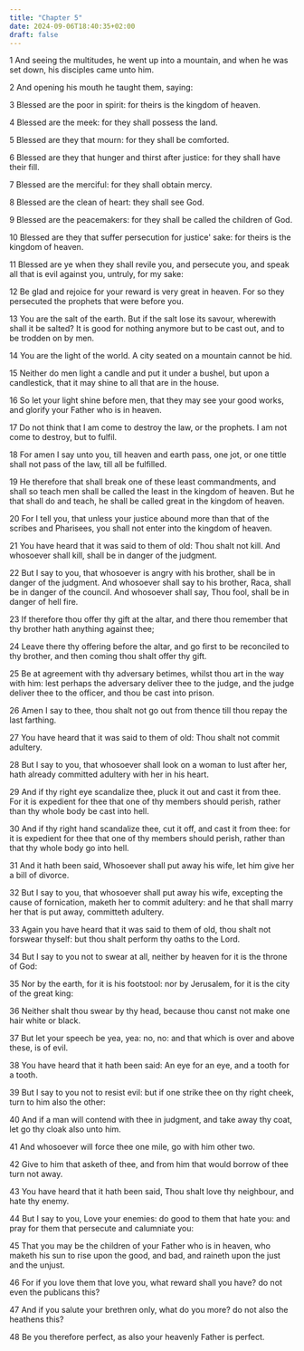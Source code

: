 ```yaml
---
title: "Chapter 5"
date: 2024-09-06T18:40:35+02:00
draft: false
---
```




1 And seeing the multitudes, he went up into a mountain, and when he was set down, his disciples came unto him.

2 And opening his mouth he taught them, saying:

3 Blessed are the poor in spirit: for theirs is the kingdom of heaven.

4 Blessed are the meek: for they shall possess the land.

5 Blessed are they that mourn: for they shall be comforted.

6 Blessed are they that hunger and thirst after justice: for they shall have their fill.

7 Blessed are the merciful: for they shall obtain mercy.

8 Blessed are the clean of heart: they shall see God.

9 Blessed are the peacemakers: for they shall be called the children of God.

10 Blessed are they that suffer persecution for justice' sake: for theirs is the kingdom of heaven.

11 Blessed are ye when they shall revile you, and persecute you, and speak all that is evil against you, untruly, for my sake:

12 Be glad and rejoice for your reward is very great in heaven. For so they persecuted the prophets that were before you.

13 You are the salt of the earth. But if the salt lose its savour, wherewith shall it be salted? It is good for nothing anymore but to be cast out, and to be trodden on by men.

14 You are the light of the world. A city seated on a mountain cannot be hid.

15 Neither do men light a candle and put it under a bushel, but upon a candlestick, that it may shine to all that are in the house.

16 So let your light shine before men, that they may see your good works, and glorify your Father who is in heaven.

17 Do not think that I am come to destroy the law, or the prophets. I am not come to destroy, but to fulfil.

18 For amen I say unto you, till heaven and earth pass, one jot, or one tittle shall not pass of the law, till all be fulfilled.

19 He therefore that shall break one of these least commandments, and shall so teach men shall be called the least in the kingdom of heaven. But he that shall do and teach, he shall be called great in the kingdom of heaven.

20 For I tell you, that unless your justice abound more than that of the scribes and Pharisees, you shall not enter into the kingdom of heaven.

21 You have heard that it was said to them of old: Thou shalt not kill. And whosoever shall kill, shall be in danger of the judgment.

22 But I say to you, that whosoever is angry with his brother, shall be in danger of the judgment. And whosoever shall say to his brother, Raca, shall be in danger of the council. And whosoever shall say, Thou fool, shall be in danger of hell fire.

23 If therefore thou offer thy gift at the altar, and there thou remember that thy brother hath anything against thee;

24 Leave there thy offering before the altar, and go first to be reconciled to thy brother, and then coming thou shalt offer thy gift.

25 Be at agreement with thy adversary betimes, whilst thou art in the way with him: lest perhaps the adversary deliver thee to the judge, and the judge deliver thee to the officer, and thou be cast into prison.

26 Amen I say to thee, thou shalt not go out from thence till thou repay the last farthing.

27 You have heard that it was said to them of old: Thou shalt not commit adultery.

28 But I say to you, that whosoever shall look on a woman to lust after her, hath already committed adultery with her in his heart.

29 And if thy right eye scandalize thee, pluck it out and cast it from thee. For it is expedient for thee that one of thy members should perish, rather than thy whole body be cast into hell.

30 And if thy right hand scandalize thee, cut it off, and cast it from thee: for it is expedient for thee that one of thy members should perish, rather than that thy whole body go into hell.

31 And it hath been said, Whosoever shall put away his wife, let him give her a bill of divorce.

32 But I say to you, that whosoever shall put away his wife, excepting the cause of fornication, maketh her to commit adultery: and he that shall marry her that is put away, committeth adultery.

33 Again you have heard that it was said to them of old, thou shalt not forswear thyself: but thou shalt perform thy oaths to the Lord.

34 But I say to you not to swear at all, neither by heaven for it is the throne of God:

35 Nor by the earth, for it is his footstool: nor by Jerusalem, for it is the city of the great king:

36 Neither shalt thou swear by thy head, because thou canst not make one hair white or black.

37 But let your speech be yea, yea: no, no: and that which is over and above these, is of evil.

38 You have heard that it hath been said: An eye for an eye, and a tooth for a tooth.

39 But I say to you not to resist evil: but if one strike thee on thy right cheek, turn to him also the other:

40 And if a man will contend with thee in judgment, and take away thy coat, let go thy cloak also unto him.

41 And whosoever will force thee one mile, go with him other two.

42 Give to him that asketh of thee, and from him that would borrow of thee turn not away.

43 You have heard that it hath been said, Thou shalt love thy neighbour, and hate thy enemy.

44 But I say to you, Love your enemies: do good to them that hate you: and pray for them that persecute and calumniate you:

45 That you may be the children of your Father who is in heaven, who maketh his sun to rise upon the good, and bad, and raineth upon the just and the unjust.

46 For if you love them that love you, what reward shall you have? do not even the publicans this?

47 And if you salute your brethren only, what do you more? do not also the heathens this?

48 Be you therefore perfect, as also your heavenly Father is perfect.

